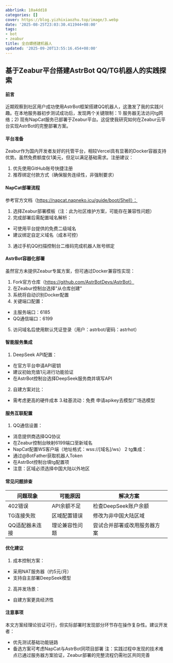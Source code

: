 ```yaml
---
abbrlink: 10a4dd18
categories: []
cover: https://blog.yizhixiaozhu.top/image/3.webp
date: '2025-08-25T23:03:30.411944+08:00'
tags:
- bot
- zeabur
title: 全白嫖搭建机器人
updated: '2025-09-20T13:55:16.454+08:00'
---
```

## 基于Zeabur平台搭建AstrBot QQ/TG机器人的实践探索

#### 前言

近期观察到社区用户成功使用AstrBot框架搭建QQ机器人，这激发了我的实践兴趣。在本地服务器初步测试成功后，发现两个关键限制：1) 服务器无法访问tg网络；2) 现有NapCat服务已部署于Zeabur平台。这促使我研究如何在Zeabur云平台实现AstrBot的完整部署方案。

#### 平台准备

Zeabur作为国内开发者友好的托管平台，相较Vercel具有显著的Docker容器支持优势。虽然免费额度仅1美元，但足以满足基础需求。注册建议：

1. 优先使用GitHub账号快捷注册
2. 推荐绑定付款方式（确保服务连续性，非强制要求）

#### NapCat部署流程

参考官方文档（https://napcat.napneko.icu/guide/boot/Shell）：

1. 选择Zeabur部署模板（注：此为社区维护方案，可能存在兼容性问题）
2. 完成部署后需配置域名解析：

- 可使用平台提供的免费二级域名
- 建议绑定自定义域名（成本可控）

3. 通过手机QQ扫描控制台二维码完成机器人账号绑定

#### AstrBot容器化部署

虽然官方未提供Zeabur专属方案，但可通过Docker兼容性实现：

1. Fork官方仓库（https://github.com/AstrBotDevs/AstrBot）
2. 在Zeabur控制台选择"从仓库创建"
3. 系统将自动识别Docker配置
4. 关键端口配置：

- 主服务端口：6185
- QQ通信端口：6199

5. 访问域名后使用默认凭证登录（用户：astrbot/密码：astrhot）

#### 智能服务集成

1. DeepSeek API配置：

- 在官方平台申请API密钥
- 建议初始充值1元进行功能验证
- 在AstrBot控制台选择DeepSeek服务商并填写API

2. 自建方案对比：

- 需考虑更高的硬件成本
  3.硅基流动：免费
  申请apikey去模型广场选模型

#### 服务互联配置

1. QQ通信设置：

- 消息提供商选择QQ协议
- 在Zeabur控制台映射6199端口至新域名
- NapCat配置WS客户端（地址格式：wss://[域名]/ws）
  2 tg集成：
- 通过@BotFather获取机器人Token
- 在AstrBot控制台填tg配置项
- 注意：区域必须选择中国大陆以外地区

#### 常见问题排查

| 问题现象       | 可能原因       | 解决方案                     |
| -------------- | -------------- | ---------------------------- |
| 402错误        | API余额不足    | 检查DeepSeek账户余额         |
| TG连接失败     | 区域配置错误   | 修改为非中国大陆区域         |
| QQ适配器未连接 | 理论兼容性问题 | 尝试合并部署或改用服务器方案 |

#### 优化建议

1. 成本控制方案：

- 采用NAT服务器（约5元/月）
- 支持自主部署DeepSeek模型

2. 高并发场景：

- 自建方案更具经济性

#### 注意事项

本文方案经理论验证可行，但实际部署时发现部分环节存在操作复杂性。建议开发者：

- 优先测试基础功能链路
- 备选方案可考虑NapCat与AstrBot同项目部署
  注：实践过程中发现的技术难点已通过服务器方案验证，Zeabur部署的完整流程仍需社区共同完善
